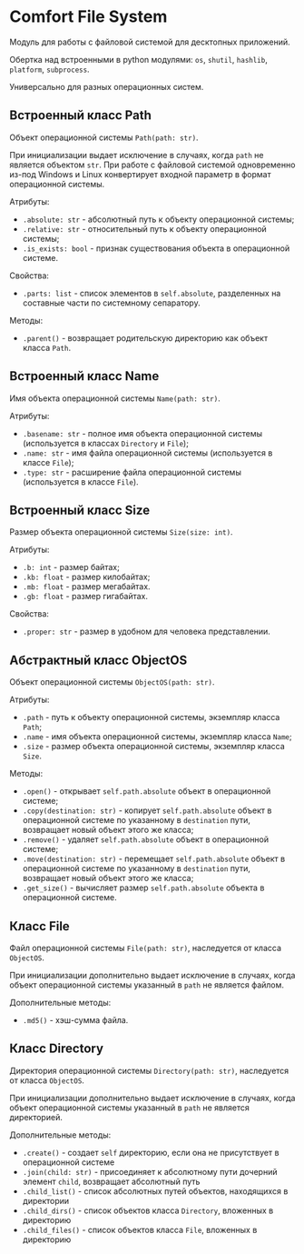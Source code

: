 # Comfort File System
Модуль для работы с файловой системой для десктопных приложений.

Обертка над встроенными в python модулями: `os`, `shutil`, `hashlib`, `platform`, `subprocess`.

Универсально для разных операционных систем.


## **Встроенный класс Path**
Объект операционной системы `Path(path: str)`.

При инициализации выдает исключение в случаях, когда `path` не является объектом `str`. 
При работе с файловой системой одновременно из-под Windows и Linux конвертирует входной параметр в формат операционной системы.

Атрибуты:
* `.absolute: str` - абсолютный путь к объекту операционной системы;
* `.relative: str` - относительный путь к объекту операционной системы;
* `.is_exists: bool` - признак существования объекта в операционной системе.

Свойства:
* `.parts: list` - список элементов в `self.absolute`, разделенных на составные части по системному сепаратору.

Методы:
* `.parent()` - возвращает родительскую директорию как объект класса `Path`.


## **Встроенный класс Name**
Имя объекта операционной системы `Name(path: str)`.

Атрибуты:
* `.basename: str` - полное имя объекта операционной системы (используется в классах `Directory` и `File`);
* `.name: str` - имя файла операционной системы (используется в классе `File`);
* `.type: str` - расширение файла операционной системы (используется в классе `File`).


## **Встроенный класс Size**
Размер объекта операционной системы `Size(size: int)`.

Атрибуты:
* `.b: int` - размер байтах;
* `.kb: float` - размер килобайтах;
* `.mb: float` - размер мегабайтах.
* `.gb: float` - размер гигабайтах.

Свойства:
* `.proper: str` - размер в удобном для человека представлении.


## **Абстрактный класс ObjectOS**
Объект операционной системы `ObjectOS(path: str)`.

Атрибуты:
* `.path` - путь к объекту операционной системы, экземпляр класса `Path`;
* `.name` - имя объекта операционной системы, экземпляр класса `Name`;
* `.size` - размер объекта операционной системы, экземпляр класса `Size`.

Методы:
* `.open()` - открывает `self.path.absolute` объект в операционной системе;
* `.copy(destination: str)` - копирует `self.path.absolute` объект в операционной системе по указанному в `destination` пути, возвращает новый объект этого же класса;
* `.remove()` - удаляет `self.path.absolute` объект в операционной системе;
* `.move(destination: str)` - перемещает `self.path.absolute` объект в операционной системе по указанному в `destination` пути, возвращает новый объект этого же класса;
* `.get_size()` - вычисляет размер `self.path.absolute` объекта в операционной системе.


## **Класс File**
Файл операционной системы `File(path: str)`, наследуется от класса `ObjectOS`.

При инициализации дополнительно выдает исключение в случаях, когда объект операционной системы указанный в `path` не является файлом. 

Дополнительные методы:
* `.md5()` - хэш-сумма файла.


## **Класс Directory**
Директория операционной системы `Directory(path: str)`, наследуется от класса `ObjectOS`.

При инициализации дополнительно выдает исключение в случаях, когда объект операционной системы указанный в `path` не является директорией. 

Дополнительные методы:
* `.create()` - создает `self` директорию, если она не присутствует в операционной системе
* `.join(child: str)` - присоединяет к абсолютному пути дочерний элемент `child`, возвращает абсолютный путь
* `.child_list()` - список абсолютных путей объектов, находящихся в директории
* `.child_dirs()` - список объектов класса `Directory`, вложенных в директорию
* `.child_files()` - список объектов класса `File`, вложенных в директорию
